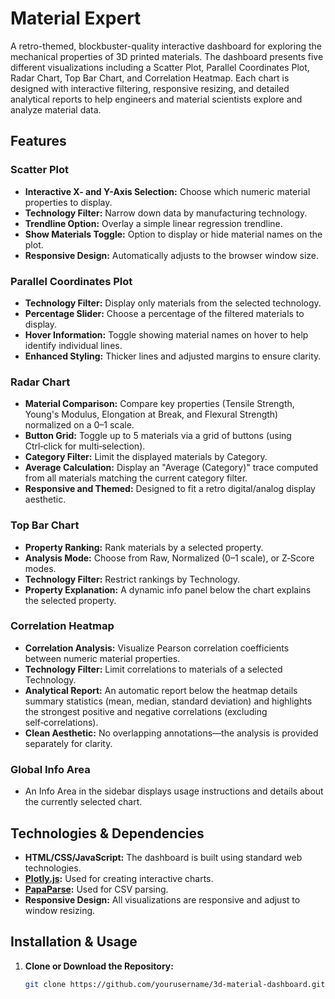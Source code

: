 # Material Expert

A retro-themed, blockbuster-quality interactive dashboard for exploring the mechanical properties of 3D printed materials. The dashboard presents five different visualizations including a Scatter Plot, Parallel Coordinates Plot, Radar Chart, Top Bar Chart, and Correlation Heatmap. Each chart is designed with interactive filtering, responsive resizing, and detailed analytical reports to help engineers and material scientists explore and analyze material data.

## Features

### Scatter Plot
- **Interactive X- and Y-Axis Selection:** Choose which numeric material properties to display.
- **Technology Filter:** Narrow down data by manufacturing technology.
- **Trendline Option:** Overlay a simple linear regression trendline.
- **Show Materials Toggle:** Option to display or hide material names on the plot.
- **Responsive Design:** Automatically adjusts to the browser window size.

### Parallel Coordinates Plot
- **Technology Filter:** Display only materials from the selected technology.
- **Percentage Slider:** Choose a percentage of the filtered materials to display.
- **Hover Information:** Toggle showing material names on hover to help identify individual lines.
- **Enhanced Styling:** Thicker lines and adjusted margins to ensure clarity.

### Radar Chart
- **Material Comparison:** Compare key properties (Tensile Strength, Young's Modulus, Elongation at Break, and Flexural Strength) normalized on a 0–1 scale.
- **Button Grid:** Toggle up to 5 materials via a grid of buttons (using Ctrl‑click for multi‑selection).
- **Category Filter:** Limit the displayed materials by Category.
- **Average Calculation:** Display an "Average (Category)" trace computed from all materials matching the current category filter.
- **Responsive and Themed:** Designed to fit a retro digital/analog display aesthetic.

### Top Bar Chart
- **Property Ranking:** Rank materials by a selected property.
- **Analysis Mode:** Choose from Raw, Normalized (0–1 scale), or Z‑Score modes.
- **Technology Filter:** Restrict rankings by Technology.
- **Property Explanation:** A dynamic info panel below the chart explains the selected property.

### Correlation Heatmap
- **Correlation Analysis:** Visualize Pearson correlation coefficients between numeric material properties.
- **Technology Filter:** Limit correlations to materials of a selected Technology.
- **Analytical Report:** An automatic report below the heatmap details summary statistics (mean, median, standard deviation) and highlights the strongest positive and negative correlations (excluding self‑correlations).
- **Clean Aesthetic:** No overlapping annotations—the analysis is provided separately for clarity.

### Global Info Area
- An Info Area in the sidebar displays usage instructions and details about the currently selected chart.

## Technologies & Dependencies

- **HTML/CSS/JavaScript:** The dashboard is built using standard web technologies.
- **[Plotly.js](https://plotly.com/javascript/):** Used for creating interactive charts.
- **[PapaParse](https://www.papaparse.com/):** Used for CSV parsing.
- **Responsive Design:** All visualizations are responsive and adjust to window resizing.

## Installation & Usage

1. **Clone or Download the Repository:**

   ```bash
   git clone https://github.com/yourusername/3d-material-dashboard.git
